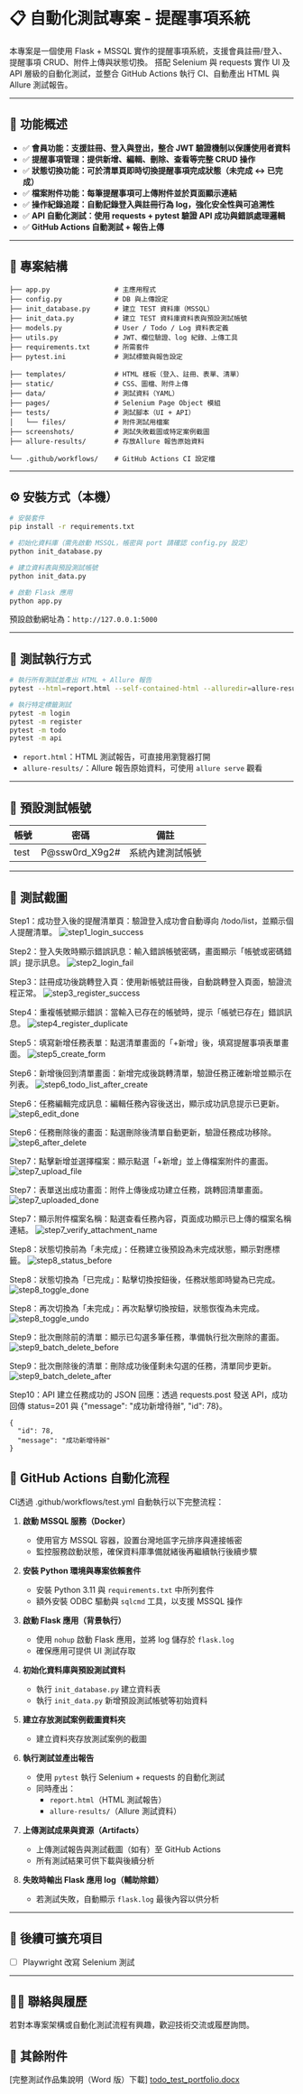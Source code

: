 # 📋 自動化測試專案 - 提醒事項系統

本專案是一個使用 Flask + MSSQL 實作的提醒事項系統，支援會員註冊/登入、提醒事項 CRUD、附件上傳與狀態切換。
搭配 Selenium 與 requests 實作 UI 及 API 層級的自動化測試，並整合 GitHub Actions 執行 CI、自動產出 HTML 與 Allure 測試報告。

---

## 🚀 功能概述

- ✅ **會員功能：支援註冊、登入與登出，整合 JWT 驗證機制以保護使用者資料**
- ✅ **提醒事項管理：提供新增、編輯、刪除、查看等完整 CRUD 操作**
- ✅ **狀態切換功能：可於清單頁即時切換提醒事項完成狀態（未完成 ↔ 已完成）**
- ✅ **檔案附件功能：每筆提醒事項可上傳附件並於頁面顯示連結**
- ✅ **操作紀錄追蹤：自動記錄登入與註冊行為 log，強化安全性與可追溯性**
- ✅ **API 自動化測試：使用 requests + pytest 驗證 API 成功與錯誤處理邏輯**
- ✅ **GitHub Actions 自動測試 + 報告上傳**

---

## 📁 專案結構

```
├── app.py                # 主應用程式
├── config.py             # DB 與上傳設定
├── init_database.py      # 建立 TEST 資料庫（MSSQL）
├── init_data.py          # 建立 TEST 資料庫資料表與預設測試帳號
├── models.py             # User / Todo / Log 資料表定義
├── utils.py              # JWT、欄位驗證、log 紀錄、上傳工具
├── requirements.txt      # 所需套件
├── pytest.ini            # 測試標籤與報告設定

├── templates/            # HTML 樣板（登入、註冊、表單、清單）
├── static/               # CSS、圖檔、附件上傳
├── data/                 # 測試資料（YAML）
├── pages/                # Selenium Page Object 模組
├── tests/                # 測試腳本（UI + API）
│   └── files/            # 附件測試用檔案
├── screenshots/          # 測試失敗截圖或特定案例截圖
├── allure-results/       # 存放Allure 報告原始資料

└── .github/workflows/    # GitHub Actions CI 設定檔
```

---

## ⚙️ 安裝方式（本機）

```bash
# 安裝套件
pip install -r requirements.txt

# 初始化資料庫（需先啟動 MSSQL，帳密與 port 請確認 config.py 設定）
python init_database.py

# 建立資料表與預設測試帳號
python init_data.py

# 啟動 Flask 應用
python app.py
```

預設啟動網址為：`http://127.0.0.1:5000`

---

## 🧪 測試執行方式

```bash
# 執行所有測試並產出 HTML + Allure 報告
pytest --html=report.html --self-contained-html --alluredir=allure-results

# 執行特定標籤測試
pytest -m login
pytest -m register
pytest -m todo
pytest -m api
```

- `report.html`：HTML 測試報告，可直接用瀏覽器打開
- `allure-results/`：Allure 報告原始資料，可使用 `allure serve` 觀看

---

## 🧾 預設測試帳號

| 帳號   | 密碼             | 備註       |
|--------|----------------|------------|
| test   | P@ssw0rd_X9g2# | 系統內建測試帳號 |

--- 


## 🧪 測試截圖
Step1：成功登入後的提醒清單頁：驗證登入成功會自動導向 /todo/list，並顯示個人提醒清單。
![step1_login_success](https://github.com/user-attachments/assets/7579402c-13e5-4fa9-a0d3-cc99b3b68457)

Step2：登入失敗時顯示錯誤訊息：輸入錯誤帳號密碼，畫面顯示「帳號或密碼錯誤」提示訊息。
![step2_login_fail](https://github.com/user-attachments/assets/bfab57ed-6a4a-4b16-93a9-8f7861927d87)

Step3：註冊成功後跳轉登入頁：使用新帳號註冊後，自動跳轉登入頁面，驗證流程正常。
![step3_register_success](https://github.com/user-attachments/assets/3e590f89-aa12-482e-ad95-31ceeeb9463f)

Step4：重複帳號顯示錯誤：當輸入已存在的帳號時，提示「帳號已存在」錯誤訊息。
![step4_register_duplicate](https://github.com/user-attachments/assets/049ad74e-597c-4d38-9016-6773caafbad8)

Step5：填寫新增任務表單：點選清單畫面的「+新增」後，填寫提醒事項表單畫面。
![step5_create_form](https://github.com/user-attachments/assets/983d905c-635e-4e78-a1d2-b69ab57afadc)

Step6：新增後回到清單畫面：新增完成後跳轉清單，驗證任務正確新增並顯示在列表。
![step6_todo_list_after_create](https://github.com/user-attachments/assets/1419e98f-e356-47f1-ad9f-f497768965e1)

Step6：任務編輯完成訊息：編輯任務內容後送出，顯示成功訊息提示已更新。
![step6_edit_done](https://github.com/user-attachments/assets/6a2c4b35-4370-4bb5-a64a-e1f258181d5b)

Step6：任務刪除後的畫面：點選刪除後清單自動更新，驗證任務成功移除。
![step6_after_delete](https://github.com/user-attachments/assets/4afac2eb-8aae-46f4-86ce-1d3943ae9675)

Step7：點擊新增並選擇檔案：顯示點選「+新增」並上傳檔案附件的畫面。
![step7_upload_file](https://github.com/user-attachments/assets/ea5f5754-5770-46f1-85b9-680220a9f752)

Step7：表單送出成功畫面：附件上傳後成功建立任務，跳轉回清單畫面。
![step7_uploaded_done](https://github.com/user-attachments/assets/a434771b-c936-4818-8f54-3225c5db5e12)

Step7：顯示附件檔案名稱：點選查看任務內容，頁面成功顯示已上傳的檔案名稱連結。
![step7_verify_attachment_name](https://github.com/user-attachments/assets/64646b78-40f6-4770-94df-639acc5d3a98)

Step8：狀態切換前為「未完成」：任務建立後預設為未完成狀態，顯示對應標籤。
![step8_status_before](https://github.com/user-attachments/assets/f58500ea-da5c-403f-9caa-5ccdc0a6db1d)

Step8：狀態切換為「已完成」：點擊切換按鈕後，任務狀態即時變為已完成。
![step8_toggle_done](https://github.com/user-attachments/assets/9ac6ab15-a35c-48e7-be40-c5bc61608fbe)

Step8：再次切換為「未完成」：再次點擊切換按鈕，狀態恢復為未完成。
![step8_toggle_undo](https://github.com/user-attachments/assets/69e0fae6-b777-4653-89ff-1b8c0d433c17)

Step9：批次刪除前的清單：顯示已勾選多筆任務，準備執行批次刪除的畫面。
![step9_batch_delete_before](https://github.com/user-attachments/assets/04295bba-5dfc-408f-b9ac-289f2db5b7f6)

Step9：批次刪除後的清單：刪除成功後僅剩未勾選的任務，清單同步更新。
![step9_batch_delete_after](https://github.com/user-attachments/assets/e5544751-0c5e-4c0f-a003-d765dcfa355f)

Step10：API 建立任務成功的 JSON 回應：透過 requests.post 發送 API，成功回傳 status=201 與 {"message": "成功新增待辦", "id": 78}。
```
{
  "id": 78,
  "message": "成功新增待辦"
}
```

## 🤖 GitHub Actions 自動化流程

CI透過 .github/workflows/test.yml 自動執行以下完整流程：

1. **啟動 MSSQL 服務（Docker）**  
   - 使用官方 MSSQL 容器，設置台灣地區字元排序與連接帳密  
   - 監控服務啟動狀態，確保資料庫準備就緒後再繼續執行後續步驟

2. **安裝 Python 環境與專案依賴套件**  
   - 安裝 Python 3.11 與 `requirements.txt` 中所列套件  
   - 額外安裝 ODBC 驅動與 `sqlcmd` 工具，以支援 MSSQL 操作

3. **啟動 Flask 應用（背景執行）**  
   - 使用 `nohup` 啟動 Flask 應用，並將 log 儲存於 `flask.log`  
   - 確保應用可提供 UI 測試存取

4. **初始化資料庫與預設測試資料**  
   - 執行 `init_database.py` 建立資料表  
   - 執行 `init_data.py` 新增預設測試帳號等初始資料

5. **建立存放測試案例截圖資料夾**  
   - 建立資料夾存放測試案例的截圖

6. **執行測試並產出報告**  
   - 使用 `pytest` 執行 Selenium + requests 的自動化測試  
   - 同時產出：
     - `report.html`（HTML 測試報告）
     - `allure-results/`（Allure 測試資料）

7. **上傳測試成果與資源（Artifacts）**  
   - 上傳測試報告與測試截圖（如有）至 GitHub Actions  
   - 所有測試結果可供下載與後續分析

8. **失敗時輸出 Flask 應用 log（輔助除錯）**  
   - 若測試失敗，自動顯示 `flask.log` 最後內容以供分析

---

## 🏁 後續可擴充項目

- [ ] Playwright 改寫 Selenium 測試

---

## 🙋‍♂️ 聯絡與履歷

若對本專案架構或自動化測試流程有興趣，歡迎技術交流或履歷詢問。

## 📎  其餘附件
[完整測試作品集說明（Word 版）下載] 
[todo_test_portfolio.docx](https://github.com/user-attachments/files/20653901/todo_test_portfolio.docx)





